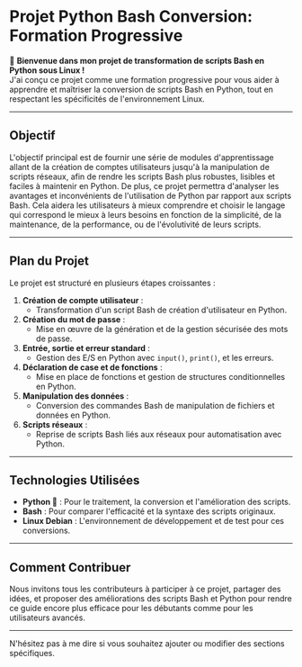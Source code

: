 # Projet Python Bash Conversion: Formation Progressive

🍃 **Bienvenue dans mon projet de transformation de scripts Bash en Python sous Linux !**  
J'ai conçu ce projet comme une formation progressive pour vous aider à apprendre et maîtriser la conversion de scripts Bash en Python, tout en respectant les spécificités de l'environnement Linux.

---

## Objectif

L'objectif principal est de fournir une série de modules d'apprentissage allant de la création de comptes utilisateurs jusqu'à la manipulation de scripts réseaux, afin de rendre les scripts Bash plus robustes, lisibles et faciles à maintenir en Python.
De plus, ce projet permettra d'analyser les avantages et inconvénients de l'utilisation de Python par rapport aux scripts Bash. Cela aidera les utilisateurs à mieux comprendre et choisir le langage qui correspond le mieux à leurs besoins en fonction de la simplicité, de la maintenance, de la performance, ou de l'évolutivité de leurs scripts.

---

## Plan du Projet

Le projet est structuré en plusieurs étapes croissantes :

1. **Création de compte utilisateur** : 
   - Transformation d'un script Bash de création d'utilisateur en Python.
2. **Création du mot de passe** : 
   - Mise en œuvre de la génération et de la gestion sécurisée des mots de passe.
3. **Entrée, sortie et erreur standard** : 
   - Gestion des E/S en Python avec `input()`, `print()`, et les erreurs.
4. **Déclaration de case et de fonctions** : 
   - Mise en place de fonctions et gestion de structures conditionnelles en Python.
5. **Manipulation des données** : 
   - Conversion des commandes Bash de manipulation de fichiers et données en Python.
6. **Scripts réseaux** : 
   - Reprise de scripts Bash liés aux réseaux pour automatisation avec Python.

---

## Technologies Utilisées

- **Python 🐍** : Pour le traitement, la conversion et l'amélioration des scripts.
- **Bash** : Pour comparer l'efficacité et la syntaxe des scripts originaux.
- **Linux Debian** : L'environnement de développement et de test pour ces conversions.

---

## Comment Contribuer

Nous invitons tous les contributeurs à participer à ce projet, partager des idées, et proposer des améliorations des scripts Bash et Python pour rendre ce guide encore plus efficace pour les débutants comme pour les utilisateurs avancés.

---

N'hésitez pas à me dire si vous souhaitez ajouter ou modifier des sections spécifiques.
